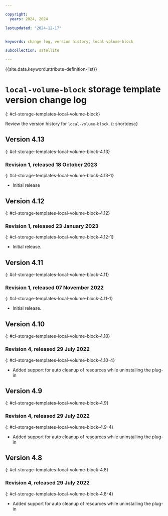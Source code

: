 ```yaml
---

copyright:
  years: 2024, 2024

lastupdated: "2024-12-17"


keywords: change log, version history, local-volume-block

subcollection: satellite

---
```


{{site.data.keyword.attribute-definition-list}}

<!-- The content in this topic is auto-generated except for reuse-snippets indicated with {[ ]}. -->

# `local-volume-block` storage template version change log
{: #cl-storage-templates-local-volume-block}

Review the version history for `local-volume-block`.
{: shortdesc}



## Version 4.13
{: #cl-storage-templates-local-volume-block-4.13}


### Revision 1, released 18 October 2023
{: #cl-storage-templates-local-volume-block-4.13-1}

- Initial release



## Version 4.12
{: #cl-storage-templates-local-volume-block-4.12}


### Revision 1, released 23 January 2023
{: #cl-storage-templates-local-volume-block-4.12-1}

- Initial release.



## Version 4.11
{: #cl-storage-templates-local-volume-block-4.11}


### Revision 1, released 07 November 2022
{: #cl-storage-templates-local-volume-block-4.11-1}

- Initial release.



## Version 4.10
{: #cl-storage-templates-local-volume-block-4.10}


### Revision 4, released 29 July 2022
{: #cl-storage-templates-local-volume-block-4.10-4}

- Added support for auto cleanup of resources while uninstalling the plug-in



## Version 4.9
{: #cl-storage-templates-local-volume-block-4.9}


### Revision 4, released 29 July 2022
{: #cl-storage-templates-local-volume-block-4.9-4}

- Added support for auto cleanup of resources while uninstalling the plug-in



## Version 4.8
{: #cl-storage-templates-local-volume-block-4.8}


### Revision 4, released 29 July 2022
{: #cl-storage-templates-local-volume-block-4.8-4}

- Added support for auto cleanup of resources while uninstalling the plug-in
